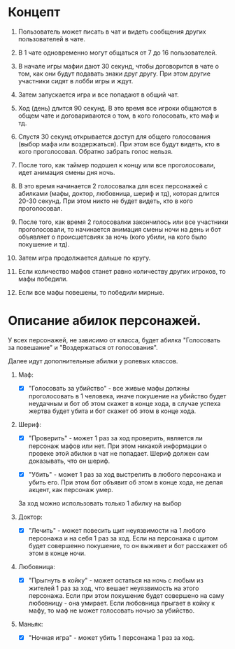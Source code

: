 
# Концепт

1. Пользователь может писать в чат и видеть сообщения других пользователей в чате.

2. В 1 чате одновременно могут общаться от 7 до 16 пользователей.
 
3.  В начале игры мафии дают 30 секунд, чтобы договорится в чате о том, как они будут подавать знаки друг другу. При этом другие участники сидят в лобби игры и ждут.

4. Затем запускается игра и все попадают в общий чат.

5. Ход (день) длится 90 секунд. В это время все игроки общаются в общем чате и договариваются о том, в кого голосовать, кто маф и тд.

6. Спустя 30 секунд открывается доступ для общего голосования (выбор мафа или воздержаться). При этом все будут видеть, кто в кого проголосовал. Обратно забрать голос нельзя.

7. После того, как таймер подошел к концу или все проголосовали, идет анимация смены дня ночь.

8. В это время начинается 2 голосовалка для всех персонажей с абилками (мафы, доктор, любовница, шериф и тд), которая длится 20-30 секунд.  При этом никто не будет видеть, кто в кого проголосовал.

9. После того, как время 2 голосовалки закончилось или все участники проголосовали, то начинается анимация смены ночи на день и бот объявляет о происшетсвиях за ночь (кого убили, на кого было покушение и тд).

10. Затем игра продолжается дальше по кругу.

11. Если количество мафов станет равно количеству других игроков, то мафы победили.

12. Если все мафы повешены, то победили мирные.


# Описание абилок персонажей.

У всех персонажей, не зависимо от класса, будет абилка "Голосовать за повешание" и "Воздержаться от голосования".

Далее идут дополнительные абилки у ролевых классов.

1. Маф: 
    - [x] "Голосовать за убийство" - все живые мафы должны проголосовать в 1 человека, иначе покушение на убийство будет неудачным и бот об этом скажет в конце хода, в случае успеха жертва будет убита и бот скажет об этом в конце хода.

2. Шериф:
    - [x] "Проверить" - может 1 раз за ход проверить, является ли персонаж мафов или нет. При этом никакой информации о провеке этой абилки в чат не попадает. Шериф должен сам доказывать, что он шериф.

    - [x] "Убить" - может 1 раз за ход выстрелить в любого персонажа и убить его. При этом бот объявит об этом в конце хода, не делая акцент, как персонаж умер.

    За ход можно использовать только 1 абилку на выбор

3. Доктор:
    - [x] "Лечить" - может повесить щит неуязвимости на 1 любого персонажа и на себя 1 раз за ход. Если на персонажа с щитом будет совершенно покушение, то он выживет и бот расскажет об этом в конце ночи.
4. Любовница:
    - [x] "Прыгнуть в койку" - может остаться на ночь с любым из жителей 1 раз за ход, что вешает неуязвимость на этого персонажа. Если при этом покушение будет совершено на саму любовницу - она умирает. Если любовница прыгает в койку к мафу, то маф не может голосовать ночью за убийство.
5. Маньяк:
    - [x] "Ночная игра" - может убить 1 персонажа 1 раз за ход.


 
